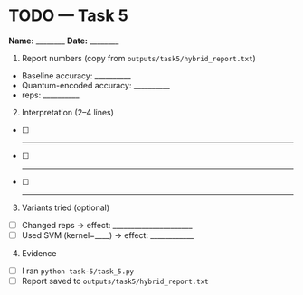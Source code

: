 # TODO — Task 5

**Name:** ________  **Date:** ________

1) Report numbers (copy from `outputs/task5/hybrid_report.txt`)
- Baseline accuracy: __________
- Quantum-encoded accuracy: __________
- reps: __________

2) Interpretation (2–4 lines)
- [ ] ____________________________________________
- [ ] ____________________________________________
- [ ] ____________________________________________

3) Variants tried (optional)
- [ ] Changed reps → effect: ______________________
- [ ] Used SVM (kernel=____) → effect: ____________

4) Evidence
- [ ] I ran `python task-5/task_5.py`
- [ ] Report saved to `outputs/task5/hybrid_report.txt`
